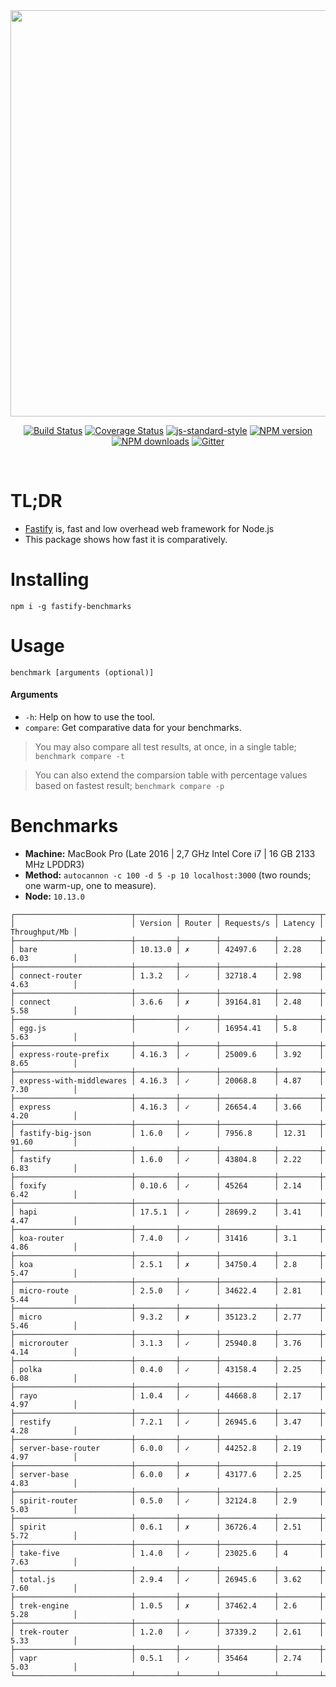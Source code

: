 <div align="center">
<img src="https://github.com/fastify/graphics/raw/master/full-logo.png" width="650" height="auto"/>
</div>

<div align="center">

[![Build Status](https://travis-ci.org/fastify/fastify.svg?branch=master)](https://travis-ci.org/fastify/fastify)
[![Coverage Status](https://coveralls.io/repos/github/fastify/fastify/badge.svg?branch=master)](https://coveralls.io/github/fastify/fastify?branch=master)
[![js-standard-style](https://img.shields.io/badge/code%20style-standard-brightgreen.svg?style=flat)](http://standardjs.com/)
[![NPM version](https://img.shields.io/npm/v/fastify.svg?style=flat)](https://www.npmjs.com/package/fastify)
[![NPM downloads](https://img.shields.io/npm/dm/fastify.svg?style=flat)](https://www.npmjs.com/package/fastify) [![Gitter](https://badges.gitter.im/gitterHQ/gitter.svg)](https://gitter.im/fastify)
</div>
<br />

# TL;DR

* [Fastify](https://github.com/fastify/fastify) is, fast and low overhead web framework for Node.js
* This package shows how fast it is comparatively.

# Installing

```
npm i -g fastify-benchmarks
```

# Usage

```
benchmark [arguments (optional)]
```

#### Arguments

* `-h`: Help on how to use the tool.
* `compare`: Get comparative data for your benchmarks.

> You may also compare all test results, at once, in a single table; `benchmark compare -t` 

> You can also extend the comparsion table with percentage values based on fastest result; `benchmark compare -p`

# Benchmarks

* __Machine:__ MacBook Pro (Late 2016 | 2,7 GHz Intel Core i7 | 16 GB 2133 MHz LPDDR3)
* __Method:__ `autocannon -c 100 -d 5 -p 10 localhost:3000` (two rounds; one warm-up, one to measure).
* __Node:__ `10.13.0`

```
┌──────────────────────────┬─────────┬────────┬────────────┬─────────┬───────────────┐
│                          │ Version │ Router │ Requests/s │ Latency │ Throughput/Mb │
├──────────────────────────┼─────────┼────────┼────────────┼─────────┼───────────────┤
│ bare                     │ 10.13.0 │ ✗      │ 42497.6    │ 2.28    │ 6.03          │
├──────────────────────────┼─────────┼────────┼────────────┼─────────┼───────────────┤
│ connect-router           │ 1.3.2   │ ✓      │ 32718.4    │ 2.98    │ 4.63          │
├──────────────────────────┼─────────┼────────┼────────────┼─────────┼───────────────┤
│ connect                  │ 3.6.6   │ ✗      │ 39164.81   │ 2.48    │ 5.58          │
├──────────────────────────┼─────────┼────────┼────────────┼─────────┼───────────────┤
│ egg.js                   │         │ ✓      │ 16954.41   │ 5.8     │ 5.63          │
├──────────────────────────┼─────────┼────────┼────────────┼─────────┼───────────────┤
│ express-route-prefix     │ 4.16.3  │ ✓      │ 25009.6    │ 3.92    │ 8.65          │
├──────────────────────────┼─────────┼────────┼────────────┼─────────┼───────────────┤
│ express-with-middlewares │ 4.16.3  │ ✓      │ 20068.8    │ 4.87    │ 7.30          │
├──────────────────────────┼─────────┼────────┼────────────┼─────────┼───────────────┤
│ express                  │ 4.16.3  │ ✓      │ 26654.4    │ 3.66    │ 4.20          │
├──────────────────────────┼─────────┼────────┼────────────┼─────────┼───────────────┤
│ fastify-big-json         │ 1.6.0   │ ✓      │ 7956.8     │ 12.31   │ 91.60         │
├──────────────────────────┼─────────┼────────┼────────────┼─────────┼───────────────┤
│ fastify                  │ 1.6.0   │ ✓      │ 43804.8    │ 2.22    │ 6.83          │
├──────────────────────────┼─────────┼────────┼────────────┼─────────┼───────────────┤
│ foxify                   │ 0.10.6  │ ✓      │ 45264      │ 2.14    │ 6.42          │
├──────────────────────────┼─────────┼────────┼────────────┼─────────┼───────────────┤
│ hapi                     │ 17.5.1  │ ✓      │ 28699.2    │ 3.41    │ 4.47          │
├──────────────────────────┼─────────┼────────┼────────────┼─────────┼───────────────┤
│ koa-router               │ 7.4.0   │ ✓      │ 31416      │ 3.1     │ 4.86          │
├──────────────────────────┼─────────┼────────┼────────────┼─────────┼───────────────┤
│ koa                      │ 2.5.1   │ ✗      │ 34750.4    │ 2.8     │ 5.47          │
├──────────────────────────┼─────────┼────────┼────────────┼─────────┼───────────────┤
│ micro-route              │ 2.5.0   │ ✓      │ 34622.4    │ 2.81    │ 5.44          │
├──────────────────────────┼─────────┼────────┼────────────┼─────────┼───────────────┤
│ micro                    │ 9.3.2   │ ✗      │ 35123.2    │ 2.77    │ 5.46          │
├──────────────────────────┼─────────┼────────┼────────────┼─────────┼───────────────┤
│ microrouter              │ 3.1.3   │ ✓      │ 25940.8    │ 3.76    │ 4.14          │
├──────────────────────────┼─────────┼────────┼────────────┼─────────┼───────────────┤
│ polka                    │ 0.4.0   │ ✓      │ 43158.4    │ 2.25    │ 6.08          │
├──────────────────────────┼─────────┼────────┼────────────┼─────────┼───────────────┤
│ rayo                     │ 1.0.4   │ ✓      │ 44668.8    │ 2.17    │ 4.97          │
├──────────────────────────┼─────────┼────────┼────────────┼─────────┼───────────────┤
│ restify                  │ 7.2.1   │ ✓      │ 26945.6    │ 3.47    │ 4.28          │
├──────────────────────────┼─────────┼────────┼────────────┼─────────┼───────────────┤
│ server-base-router       │ 6.0.0   │ ✓      │ 44252.8    │ 2.19    │ 4.97          │
├──────────────────────────┼─────────┼────────┼────────────┼─────────┼───────────────┤
│ server-base              │ 6.0.0   │ ✗      │ 43177.6    │ 2.25    │ 4.83          │
├──────────────────────────┼─────────┼────────┼────────────┼─────────┼───────────────┤
│ spirit-router            │ 0.5.0   │ ✓      │ 32124.8    │ 2.9     │ 5.03          │
├──────────────────────────┼─────────┼────────┼────────────┼─────────┼───────────────┤
│ spirit                   │ 0.6.1   │ ✗      │ 36726.4    │ 2.51    │ 5.72          │
├──────────────────────────┼─────────┼────────┼────────────┼─────────┼───────────────┤
│ take-five                │ 1.4.0   │ ✓      │ 23025.6    │ 4       │ 7.63          │
├──────────────────────────┼─────────┼────────┼────────────┼─────────┼───────────────┤
│ total.js                 │ 2.9.4   │ ✓      │ 26945.6    │ 3.62    │ 7.60          │
├──────────────────────────┼─────────┼────────┼────────────┼─────────┼───────────────┤
│ trek-engine              │ 1.0.5   │ ✗      │ 37462.4    │ 2.6     │ 5.28          │
├──────────────────────────┼─────────┼────────┼────────────┼─────────┼───────────────┤
│ trek-router              │ 1.2.0   │ ✓      │ 37339.2    │ 2.61    │ 5.33          │
├──────────────────────────┼─────────┼────────┼────────────┼─────────┼───────────────┤
│ vapr                     │ 0.5.1   │ ✓      │ 35464      │ 2.74    │ 5.03          │
└──────────────────────────┴─────────┴────────┴────────────┴─────────┴───────────────┘
```
